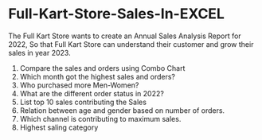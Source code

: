 # Full-Kart-Store-Sales-In-EXCEL

The Full Kart Store wants to create an Annual Sales Analysis Report for 2022, So that Full Kart Store can understand their customer and grow their sales in year 2023.

1. Compare the sales and orders using Combo Chart
2. Which month got the highest sales and orders?
3. Who purchased more Men-Women?
4. What are the different order status in 2022?
5. List top 10 sales contributing the Sales
6. Relation between age and gender based on number of orders.
7. Which channel is contributing to maximum sales.
8. Highest saling category 
